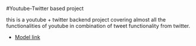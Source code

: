 #Youtube-Twitter based project

this is a youtube + twitter backend project covering almost all the functionalities of youtube in combination of tweet functionality from twitter.

- [Model link](https://app.eraser.io/workspace/YtPqZ1VogxGy1jzIDkzj?origin=share)
